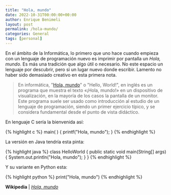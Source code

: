 ```yaml
---
title: "Hola, mundo"
date: 2022-10-31T00:00:00+00:00
author: Enrique Benimeli
layout: post
permalink: /hola-mundo/
categories: General
tags: [personal]
---
```


En el ámbito de la Informática, lo primero que uno hace cuando empieza con un lenguaje de programación nuevo es imprimir por pantalla un *Hola, mundo*. Es más una tradición que algo útil o necesario. No este espacio un lenguaje por descubrir, pero si un lugar nuevo donde escribir. Lamento no haber sido demasiado creativo en esta primera nota.

>En informática, "[Hola, mundo](https://es.wikipedia.org/wiki/Hola_mundo)" o "Hello, World!", en inglés es un programa que muestra el texto «¡Hola, mundo!» en un dispositivo de visualización, en la mayoría de los casos la pantalla de un monitor. Este programa suele ser usado como introducción al estudio de un lenguaje de programación, siendo un primer ejercicio típico, y se considera fundamental desde el punto de vista didáctico.

En lenguaje C sería la bienvenida así:

{% highlight c %}
main( ) {
        printf("Hola, mundo");
}
{% endhighlight %}

La versión en Java tendría esta pinta:

{% highlight java %}
class HelloWorld {
    public static void main(String[] args) {
        System.out.println("Hola, mundo");
    }
}
{% endhighlight %}

Y su variante en Python esta:

{% highlight python %}
print("Hola, mundo")
{% endhighlight %}


**Wikipedia** \| [*Hola, mundo*](https://es.wikipedia.org/wiki/Hola_mundo)
